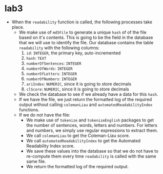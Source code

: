# lab3
- When the `readability` function is called, the following processes take place.
  - We make use of `md5File` to generate a unique `hash` of of the file based on it's contents. This is going to be the field in the database that we will use to identify the file. Our database contains the table `readability` with the following columns:
    1) `id`: `INTEGER`, the primary key, auto-incremented
    2) `hash`: `TEXT`
    3) `numberOfSentences`: `INTEGER`
    4) `numberOfWords`: `INTEGER`
    5) `numberOfLetters`: `INTEGER`
    6) `numberOfNumbers`: `INTEGER`
    6) `ariIndex`: `NUMERIC`, since it is going to store decimals
    6) `clScore`: `NUMERIC`, since it is going to store decimals
  - We check the database to see if we already have a data for this `hash`.
  - If we have the file, we just return the formatted log of the required output without calling `colemanLiau` and `automatedReadabilityIndex` functions.
  - If we do not have the file:
    - We make use of `tokenize` and `tokenizeEnglish` packages to get the number of sentences, words, letters and numbers. For letters and numbers, we simply use regular expressions to extract them.
    - We call `colemanLiau` to get the Coleman-Liau score.
    - We call `automatedReadabilityIndex` to get the Automated Readability Index score.
    - We save these values into the database so that we do not have to re-compute them every time `readability` is called with the same same file.
    - We return the formatted log of the required output. 
  
